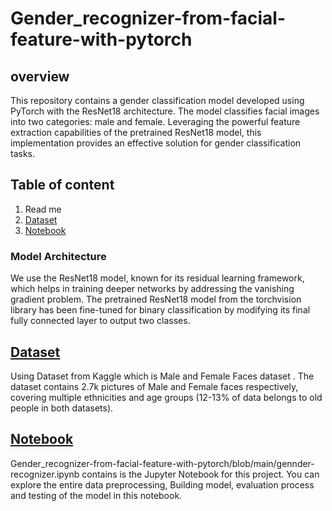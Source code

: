 # Gender_recognizer-from-facial-feature-with-pytorch
## overview
This repository contains a gender classification model developed using PyTorch with the ResNet18 architecture. The model classifies facial images into two categories: male and female. Leveraging the powerful feature extraction capabilities of the pretrained ResNet18 model, this implementation provides an effective solution for gender classification tasks.
## Table of content 
1. Read me
2. [Dataset](https://www.kaggle.com/datasets/ashwingupta3012/male-and-female-faces-dataset)
3. [Notebook](https://github.com/abhay-sharma-1/Gender_recognizer-from-facial-feature-with-pytorch/blob/main/gennder-recognizer.ipynb)
### Model Architecture 
We use the ResNet18 model, known for its residual learning framework, which helps in training deeper networks by addressing the vanishing gradient problem. The pretrained ResNet18 model from the torchvision library has been fine-tuned for binary classification by modifying its final fully connected layer to output two classes.
## [Dataset](https://www.kaggle.com/datasets/ashwingupta3012/male-and-female-faces-dataset)
Using Dataset from Kaggle which is Male and Female Faces dataset . The dataset contains 2.7k pictures of Male and Female faces respectively, covering multiple ethnicities and age groups (12-13% of data belongs to old people in both datasets).
## [Notebook](https://github.com/abhay-sharma-1/Gender_recognizer-from-facial-feature-with-pytorch/blob/main/gennder-recognizer.ipynb)
Gender_recognizer-from-facial-feature-with-pytorch/blob/main/gennder-recognizer.ipynb contains is the Jupyter Notebook for this project. You can explore the entire data preprocessing, Building  model, evaluation process and testing of the model  in this notebook.
